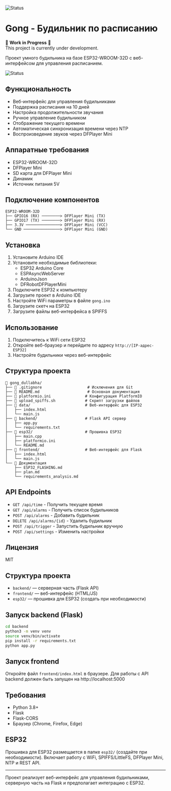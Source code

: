 ![Status](https://img.shields.io/badge/status-in%20development-yellow)

# Gong - Будильник по расписанию

🚧 **Work in Progress** 🚧  
This project is currently under development.  

Проект умного будильника на базе ESP32-WROOM-32D с веб-интерфейсом для управления расписанием.

![Status](https://img.shields.io/badge/status-in%20development-yellow)

## Функциональность

- Веб-интерфейс для управления будильниками
- Поддержка расписания на 10 дней
- Настройка продолжительности звучания
- Ручное управление будильником
- Отображение текущего времени
- Автоматическая синхронизация времени через NTP
- Воспроизведение звуков через DFPlayer Mini

## Аппаратные требования

- ESP32-WROOM-32D
- DFPlayer Mini
- SD карта для DFPlayer Mini
- Динамик
- Источник питания 5V

## Подключение компонентов

```
ESP32-WROOM-32D
├── GPIO16 (RX) ────────> DFPlayer Mini (TX)
├── GPIO17 (TX) ────────> DFPlayer Mini (RX)
├── 3.3V ───────────────> DFPlayer Mini (VCC)
└── GND ────────────────> DFPlayer Mini (GND)
```

## Установка

1. Установите Arduino IDE
2. Установите необходимые библиотеки:
   - ESP32 Arduino Core
   - ESPAsyncWebServer
   - ArduinoJson
   - DFRobotDFPlayerMini
3. Подключите ESP32 к компьютеру
4. Загрузите проект в Arduino IDE
5. Настройте WiFi параметры в файле `gong.ino`
6. Загрузите скетч на ESP32
7. Загрузите файлы веб-интерфейса в SPIFFS

## Использование

1. Подключитесь к WiFi сети ESP32
2. Откройте веб-браузер и перейдите по адресу `http://[IP-адрес-ESP32]`
3. Настройте будильники через веб-интерфейс

## Структура проекта

```
📁 gong_dullabha/
├── 📄 .gitignore                    # Исключения для Git
├── 📄 README.md                     # Основная документация
├── 📄 platformio.ini               # Конфигурация PlatformIO
├── 📄 upload_spiffs.sh             # Скрипт загрузки файлов
├── 📁 data/                        # Веб-интерфейс для ESP32
│   ├── index.html
│   └── main.js
├── 📁 backend/                     # Flask API сервер
│   ├── app.py
│   └── requirements.txt
├── 📁 esp32/                       # Прошивка ESP32
│   ├── main.cpp
│   ├── platformio.ini
│   └── README.md
├── 📁 frontend/                    # Веб-интерфейс для Flask
│   ├── index.html
│   └── main.js
└── 📁 Документация
    ├── ESP32_FLASHING.md
    ├── plan.md
    └── requirements_analysis.md
```

## API Endpoints

- `GET /api/time` - Получить текущее время
- `GET /api/alarms` - Получить список будильников
- `POST /api/alarms` - Добавить будильник
- `DELETE /api/alarms/{id}` - Удалить будильник
- `POST /api/trigger` - Запустить будильник вручную
- `POST /api/settings` - Изменить настройки

## Лицензия

MIT

## Структура проекта

- `backend/` — серверная часть (Flask API)
- `frontend/` — веб-интерфейс (HTML/JS)
- `esp32/` — прошивка для ESP32 (создать при необходимости)

## Запуск backend (Flask)

```bash
cd backend
python3 -m venv venv
source venv/bin/activate
pip install -r requirements.txt
python app.py
```

## Запуск frontend

Откройте файл `frontend/index.html` в браузере. Для работы с API backend должен быть запущен на http://localhost:5000

## Требования
- Python 3.8+
- Flask
- Flask-CORS
- Браузер (Chrome, Firefox, Edge)

## ESP32

Прошивка для ESP32 размещается в папке `esp32/` (создайте при необходимости). Включает работу с WiFi, SPIFFS/LittleFS, DFPlayer Mini, NTP и REST API.

---

Проект реализует веб-интерфейс для управления будильниками, серверную часть на Flask и предполагает интеграцию с ESP32. 
